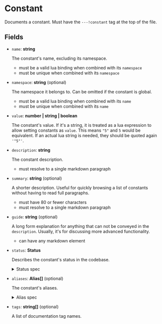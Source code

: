 # Constant

Documents a constant.
Must have the `---!constant` tag at the top of the file.

## Fields

- `name`: **string**

  The constant's name, excluding its namespace. 
  - must be a valid lua binding when combined with its `namespace`
  - must be unique when combined with its `namespace`

- `namespace`: **string** (optional)

  The namespace it belongs to. Can be omitted if the constant is global.
  - must be a valid lua binding when combined with its `name`
  - must be unique when combined with its `name`

- `value`: **number | string | boolean**

  The constant's value.
  If it's a string, it is treated as a lua expression to allow setting constants as `value`.
  This means `"5"` and `5` would be equivalent. If an actual lua string is needed, they should be quoted again `'"5"'`.

- `description`: **string**

  The constant description.
  - must resolve to a single markdown paragraph

- `summary`: **string** (optional)

  A shorter description.
  Useful for quickly browsing a list of constants without having to read full paragraphs.
  - must have 80 or fewer characters
  - must resolve to a single markdown paragraph

- `guide`: **string** (optional)

  A long form explanation for anything that can not be conveyed in the `description`.
  Usually, it's for discussing more advanced functionality.
  - can have any markdown element

- `status`: **Status**

  Describes the constant's status in the codebase.
  <details>
    <summary> Status spec </summary> 

  ### Status

  - `index`: 'stable' | 'unstable' | 'deprecated' | 'deleted'

  - `message`: **string** (optional)

    A message attached to the status, usually explaining its reason if it's not 'stable'.

  - `since`: **string** (optional)

    *Currently unused. Supposed to represent some sort of API versioning.*

  </details>

- `aliases`: **Alias[]** (optional)

    The constant's aliases.

  <details>
    <summary> Alias spec </summary>

  ### Alias

  - `name`: **string**

    The name of the alias. Note that unlike the constant `name`, this should already have the namespace included.
      - must be a valid lua binding

  - `status`: **Status**

    The status of the alias.

    See [**Status** spec](#status)

  </details>

- `tags`: **string[]** (optional)

  A list of documentation tag names.
